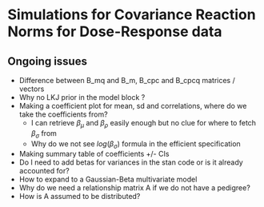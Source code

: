 # Simulations for Covariance Reaction Norms for Dose-Response data


## Ongoing issues

- Difference between B_mq and B_m, B_cpc and B_cpcq matrices / vectors
- Why no LKJ prior in the model block ?
- Making a coefficient plot for mean, sd and correlations, where do we take the coefficients from?
	- I can retrieve $\beta{_\mu}$ and $\beta{_\rho}$ easily enough but no clue for where to fetch $\beta{_\sigma}$ from
	- Why do we not see $log(\beta{_\sigma})$ formula in the efficient specification
- Making summary table of coefficients +/- CIs
- Do I need to add betas for variances in the stan code or is it already accounted for?
- How to expand to a Gaussian-Beta multivariate model
- Why do we need a relationship matrix A if we do not have a pedigree?
- How is A assumed to be distributed?